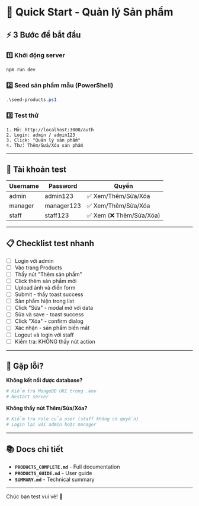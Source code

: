 # 🚀 Quick Start - Quản lý Sản phẩm

## ⚡ 3 Bước để bắt đầu

### 1️⃣ Khởi động server
```bash
npm run dev
```

### 2️⃣ Seed sản phẩm mẫu (PowerShell)
```powershell
.\seed-products.ps1
```

### 3️⃣ Test thử
```
1. Mở: http://localhost:3000/auth
2. Login: admin / admin123
3. Click: "Quản lý sản phẩm"
4. Thử: Thêm/Sửa/Xóa sản phẩm
```

---

## 🔐 Tài khoản test

| Username | Password    | Quyền                |
|----------|-------------|----------------------|
| admin    | admin123    | ✅ Xem/Thêm/Sửa/Xóa |
| manager  | manager123  | ✅ Xem/Thêm/Sửa/Xóa |
| staff    | staff123    | ✅ Xem (❌ Thêm/Sửa/Xóa) |

---

## 📋 Checklist test nhanh

- [ ] Login với admin
- [ ] Vào trang Products
- [ ] Thấy nút "Thêm sản phẩm"
- [ ] Click thêm sản phẩm mới
- [ ] Upload ảnh và điền form
- [ ] Submit - thấy toast success
- [ ] Sản phẩm hiện trong list
- [ ] Click "Sửa" - modal mở với data
- [ ] Sửa và save - toast success
- [ ] Click "Xóa" - confirm dialog
- [ ] Xác nhận - sản phẩm biến mất
- [ ] Logout và login với staff
- [ ] Kiểm tra: KHÔNG thấy nút action

---

## 🐛 Gặp lỗi?

**Không kết nối được database?**
```bash
# Kiểm tra MongoDB URI trong .env
# Restart server
```

**Không thấy nút Thêm/Sửa/Xóa?**
```bash
# Kiểm tra role của user (staff không có quyền)
# Login lại với admin hoặc manager
```

---

## 📚 Docs chi tiết

- **`PRODUCTS_COMPLETE.md`** - Full documentation
- **`PRODUCTS_GUIDE.md`** - User guide
- **`SUMMARY.md`** - Technical summary

---

Chúc bạn test vui vẻ! 🎉
